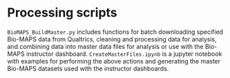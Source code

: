 # Processing scripts

`BioMAPS_BuildMaster.py` includes functions for batch downloading specified Bio-MAPS data from Qualtrics, cleaning and processing data for analysis, and combining data into master data files for analysis or use with the Bio-MAPS instructor dashboard. `CreateMasterFiles.ipynb` is a jupyter notebook with examples for performing the above actions and generating the master Bio-MAPS datasets used with the instructor dashboards.
